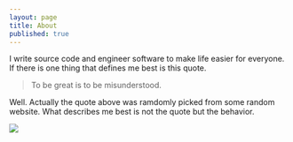 ```yaml
---
layout: page
title: About
published: true
---
```


I write source code and engineer software to make life easier for everyone. If there is one thing that defines me best is this quote.

> To be great is to be misunderstood. 

Well. Actually the quote above was ramdomly picked from some random website. What describes me best is not the quote but the behavior.

![]({{site.baseurl}}/photo_introduction.png)

